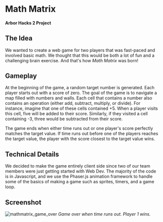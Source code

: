 # Math Matrix

#### Arbor Hacks 2 Project




## The Idea

We wanted to create a web game for two players that was fast-paced and involved basic math. We thought that this would be both a lot of fun and a challenging brain exercise. And that's how _Math Matrix_ was born!


## Gameplay
At the beginning of the game, a random target number is generated. Each player starts out with a score of zero. The goal of the game is to navigate a map filled with numbers and walls. Each cell that contains a number also contains an operation (either add, subtract, multiply, or divide). For instance, imagine that one of these cells contained +5. When a player visits this cell, five will be added to their score. Similarly, if they visited a cell containing -3, three would be subtracted from their score. 

The game ends when either time runs out or one player's score perfectly matches the target value. If time runs out before one of the players reaches the target value, the player with the score closest to the target value wins.


## Technical Details
We decided to make the game entirely client side since two of our team members were just getting started with Web Dev. The majority of the code is in Javascript, and we use the Phaser.js animation framework to handle some of the basics of making a game such as sprites, timers, and a game loop.

## Screenshot
![mathmatrix_game_over](https://cloud.githubusercontent.com/assets/10411526/20466774/5cc21772-af47-11e6-93d7-314c75ece4e3.png)
_Game over when time runs out. Player 1 wins._
